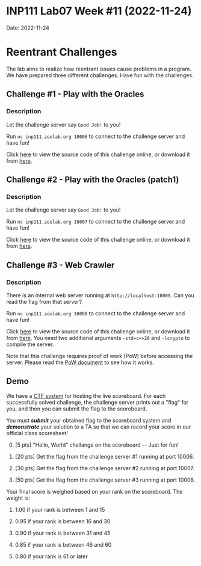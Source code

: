 # INP111 Lab07 Week #11 (2022-11-24)

Date: 2022-11-24

# Reentrant Challenges

The lab aims to realize how reentrant issues cause problems in a program. We have prepared three different challenges. Have fun with the challenges.

## Challenge #1 - Play with the Oracles

### Description

Let the challenge server say `Good Job!` to you!

Run ``nc inp111.zoolab.org 10006`` to connect to the challenge server and have fun!

Click [here](https://inp111.zoolab.org/code.html?file=lab07/oracle.c) to view the source code of this challenge online, or download it from [here](https://inp111.zoolab.org/lab07/oracle.c).

## Challenge #2 - Play with the Oracles (patch1)

### Description

Let the challenge server say `Good Job!` to you!

Run ``nc inp111.zoolab.org 10007`` to connect to the challenge server and have fun!

Click [here](https://inp111.zoolab.org/code.html?file=lab07/oraclep1.c) to view the source code of this challenge online, or download it from [here](https://inp111.zoolab.org/lab07/oraclep1.c).

## Challenge #3 - Web Crawler

### Description

There is an internal web server running at `http://localhost:10000`. Can you read the flag from that server?

Run ``nc inp111.zoolab.org 10008`` to connect to the challenge server and have fun!

Click [here](https://inp111.zoolab.org/code.html?file=lab07/webcrawler.cpp) to view the source code of this challenge online, or download it from [here](https://inp111.zoolab.org/lab07/webcrawler.cpp). You need two additional arguments `-std=c++20` and `-lcrypto` to compile the server.

Note that this challenge requires proof of work (PoW) before accessing the server. Please read the [PoW document](https://md.zoolab.org/s/EHSmQ0szV) to see how it works.

## Demo

We have a [CTF system](https://inpctf.zoolab.org/) for hosting the live scoreboard. For each successfully solved challenge, the challenge server prints out a "flag" for you, and then you can submit the flag to the scoreboard.

You must ***submit*** your obtained flag to the scoreboard system and ***demonstrate*** your solution to a TA so that we can record your score in our official class scoresheet!

0. [5 pts] "Hello, World" challange on the scoreboard -- Just for fun!

1. [20 pts] Get the flag from the challenge server #1 running at port 10006.

1. [30 pts] Get the flag from the challenge server #2 running at port 10007.

1. [50 pts] Get the flag from the challenge server #3 running at port 10008.

Your final score is weighed based on your rank on the scoreboard. The weight is:

1. 1.00 if your rank is between 1 and 15

2. 0.95 if your rank is between 16 and 30

3. 0.90 if your rank is between 31 and 45

4. 0.85 if your rank is between 46 and 60

5. 0.80 if your rank is 61 or later
